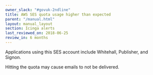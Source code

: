 ```yaml
---
owner_slack: "#govuk-2ndline"
title: AWS SES quota usage higher than expected
parent: "/manual.html"
layout: manual_layout
section: Icinga alerts
last_reviewed_on: 2018-06-25
review_in: 6 months
---
```


Applications using this SES account include Whitehall, Publisher, and Signon.

Hitting the quota may cause emails to not be delivered.
